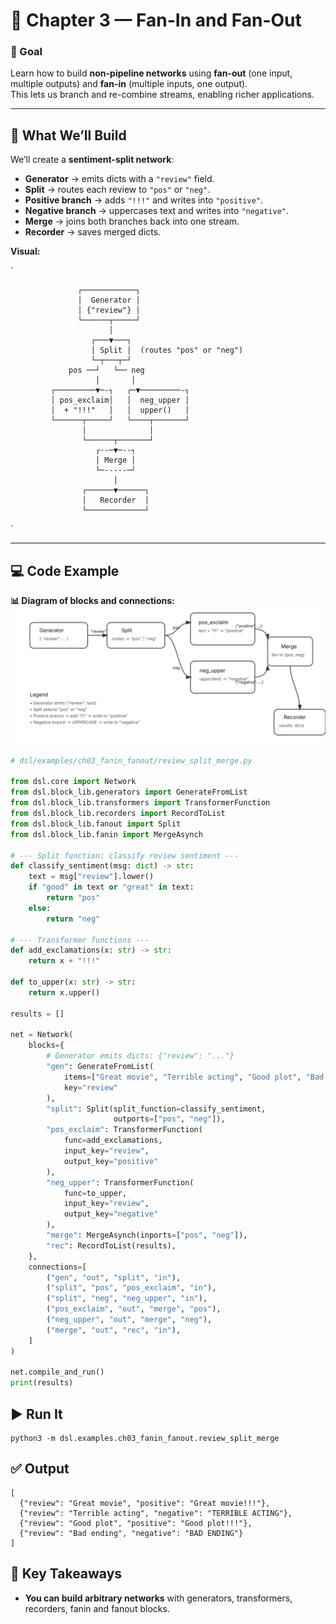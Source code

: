# 🔀 Chapter 3 — Fan-In and Fan-Out

### 🎯 Goal
Learn how to build **non-pipeline networks** using **fan-out** (one input, multiple outputs) and **fan-in** (multiple inputs, one output).  
This lets us branch and re-combine streams, enabling richer applications.

---

## 📍 What We’ll Build

We’ll create a **sentiment-split network**:

- **Generator** → emits dicts with a `"review"` field.  
- **Split** → routes each review to `"pos"` or `"neg"`.  
- **Positive branch** → adds `"!!!"` and writes into `"positive"`.  
- **Negative branch** → uppercases text and writes into `"negative"`.  
- **Merge** → joins both branches back into one stream.  
- **Recorder** → saves merged dicts.

**Visual:**  

`

                   ┌────────────┐
                   │  Generator │
                   │ {"review"} │
                   └──────┬─────┘
                          │
                      ┌───▼───┐
                      │ Split │  (routes "pos" or "neg")
                      └─┬───┬─┘
                 pos ──┘   └── neg
                       │       │
             ┌─────────▼─-┐   ┌─▼─────────-┐
             │ pos_exclaim│   │  neg_upper │
             │  + "!!!"   │   │  upper()   │
             └──────┬─────┘   └────┬───────┘
                    │              │
                    └──────┬───────┘
                       ┌--─▼─--┐
                       │ Merge │
                       └─-----─┘
                           │
                    ┌──────▼──────┐
                    │   Recorder  │
                    └─────────────┘
`


---

## 💻 Code Example

**📊 Diagram of blocks and connections:**  
![Fan-In Fan-Out Network](diagram_1.svg)

```python
# dsl/examples/ch03_fanin_fanout/review_split_merge.py

from dsl.core import Network
from dsl.block_lib.generators import GenerateFromList
from dsl.block_lib.transformers import TransformerFunction
from dsl.block_lib.recorders import RecordToList
from dsl.block_lib.fanout import Split
from dsl.block_lib.fanin import MergeAsynch

# --- Split function: classify review sentiment ---
def classify_sentiment(msg: dict) -> str:
    text = msg["review"].lower()
    if "good" in text or "great" in text:
        return "pos"
    else:
        return "neg"

# --- Transformer functions ---
def add_exclamations(x: str) -> str:
    return x + "!!!"

def to_upper(x: str) -> str:
    return x.upper()

results = []

net = Network(
    blocks={
        # Generator emits dicts: {"review": "..."}
        "gen": GenerateFromList(
            items=["Great movie", "Terrible acting", "Good plot", "Bad ending"],
            key="review"
        ),
        "split": Split(split_function=classify_sentiment,
                       outports=["pos", "neg"]),
        "pos_exclaim": TransformerFunction(
            func=add_exclamations,
            input_key="review",
            output_key="positive"
        ),
        "neg_upper": TransformerFunction(
            func=to_upper,
            input_key="review",
            output_key="negative"
        ),
        "merge": MergeAsynch(inports=["pos", "neg"]),
        "rec": RecordToList(results),
    },
    connections=[
        ("gen", "out", "split", "in"),
        ("split", "pos", "pos_exclaim", "in"),
        ("split", "neg", "neg_upper", "in"),
        ("pos_exclaim", "out", "merge", "pos"),
        ("neg_upper", "out", "merge", "neg"),
        ("merge", "out", "rec", "in"),
    ]
)

net.compile_and_run()
print(results)
```

## ▶️ Run It

```
python3 -m dsl.examples.ch03_fanin_fanout.review_split_merge
```

## ✅ Output

```
[
  {"review": "Great movie", "positive": "Great movie!!!"},
  {"review": "Terrible acting", "negative": "TERRIBLE ACTING"},
  {"review": "Good plot", "positive": "Good plot!!!"},
  {"review": "Bad ending", "negative": "BAD ENDING"}
]
```

## 🧠 Key Takeaways

- **You can build arbitrary networks** with generators, transformers, recorders, fanin and fanout blocks.

